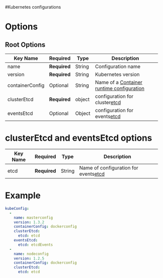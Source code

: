 #Kubernetes configurations

# Options
## Root Options
| Key Name | Required | Type | Description|
| --- | --- | --- | --- |
| name | __Required__ | String | Configuration name |
| version | __Required__ | String | Kubernetes version |
| containerConfig | Optional | String | Name of a [Container runtime configuration](container.md)  |
| clusterEtcd | __Required__ | object | configuration for cluster[etcd](etcd.md)  |
| eventsEtcd | Optional | Object | configuration for events[etcd](etcd.md)  |

# clusterEtcd and eventsEtcd options
| Key Name | Required | Type | Description|
| --- | --- | --- | --- |
| etcd | __Required__ | String | Name of configuration for events[etcd](etcd.md) |

# Example
```yaml
kubeConfig:
  - 
    name: masterconfig
    version: 1.3.2
    containerConfig: dockerconfig
    clusterEtcd:
      etcd: etcd
    eventsEtcd:
      etcd: etcdEvents
  -
    name: nodeconfig
    version: 1.2.5
    containerConfig: dockerconfig
    clusterEtcd:
      etcd: etcd
```